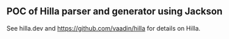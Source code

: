 ## POC of Hilla parser and generator using Jackson

See hilla.dev and https://github.com/vaadin/hilla for details on Hilla.
